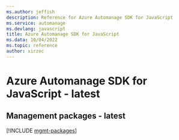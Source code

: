 ```yaml
---
ms.author: jeffish
description: Reference for Azure Automanage SDK for JavaScript
ms.service: automanage
ms.devlang: javascript
title: Azure Automanage SDK for JavaScript
ms.data: 10/04/2022
ms.topic: reference
author: xirzec
---
```

# Azure Automanage SDK for JavaScript - latest

## Management packages - latest
[!INCLUDE [mgmt-packages](automanage-mgmt-index.md)]